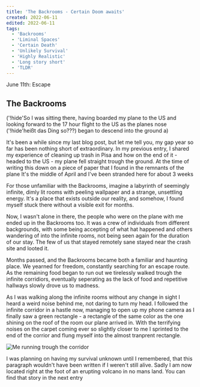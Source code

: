 ```yaml
---
title: 'The Backrooms - Certain Doom awaits'
created: 2022-06-11
edited: 2022-06-11
tags:
  - 'Backrooms'
  - 'Liminal Spaces'
  - 'Certain Death'
  - 'Unlikely Survival'
  - 'Highly Realistic'
  - 'Long story short'
  - 'TLDR'
---
```


June 11th: Escape
## The Backrooms

('!hide'So I was sitting there, having boarded my plane to the US and looking forward to the 17 hour flight to the US as the planes nose ('!hide'heißt das Ding so???) began to descend into the ground a)

It's been a while since my last blog post, but let me tell you, my gap year so far has been nothing short of extraordinary. In my previous entry, I shared my experience of cleaning up trash in Pisa and how on the end of it - headed to the US - my plane fell straight trough the ground. At the time of writing this down on a piece of paper that I found in the remnants of the plane It's the middle of April and I've been stranded here for about 3 weeks

For those unfamiliar with the Backrooms, imagine a labyrinth of seemingly infinite, dimly lit rooms with peeling wallpaper and a strange, unsettling energy. It's a place that exists outside our reality, and somehow, I found myself stuck there without a visible exit for months.

Now, I wasn't alone in there, the people who were on the plane with me ended up in the Backrooms too. It was a crew of individuals from different backgrounds, with some being accepting of what hat happened and others wandering of into the infinite rooms, not being seen again for the duration of our stay. The few of us that stayed remotely sane stayed near the crash site and looted it.

Months passed, and the Backrooms became both a familiar and haunting place. We yearned for freedom, constantly searching for an escape route. As the remaining food began to run out we tirelessly walked trough the infinite corridiors, eventually seperating as the lack of food and repetitive hallways slowly drove us to madness.

As I was walking along the infinite rooms without any change in sight I heard a weird noise behind me, not daring to turn my head. I followed the infinite corridor in a hastle now, managing to open up my phone camera as I finally saw a green rectangle - a rectangle of the same color as the one shining on the roof of the room our plane arrived in. With the terrifying noises on the carpet coming ever so slightly closer to me I sprinted to the end of the corrior and flung myself into the almost tranprent rectangle.

![Me running trough the corridor](https://imgur.com/a/Vei4vnT)

I was planning on having my survival unknown until I remembered, that this paragraph wouldn't have been written if I weren't still alive. Sadly I am now located right at the foot of an erupting volcano in no mans land. You can find that story in the next entry
